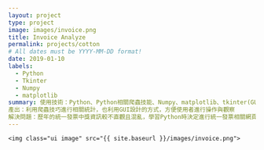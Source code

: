 ```yaml
---
layout: project
type: project
image: images/invoice.png
title: Invoice Analyze
permalink: projects/cotton
# All dates must be YYYY-MM-DD format!
date: 2019-01-10
labels:
  - Python
  - Tkinter
  - Numpy
  - matplotlib
summary: 使用技術：Python、Python相關爬蟲技能、Numpy、matplotlib、tkinter(GUI)
產出：利用爬蟲技巧進行相關統計，也利用GUI設計的方式，方便使用者進行操作與觀察
解決問題：歷年的統一發票中獎資訊較不直觀且混亂，學習Python時決定進行統一發票相關網頁的爬蟲，並將這些資訊透過程式梳理畫出統計表與相關中獎資訊的分類，最終資訊透過有畫面的程式進行點選輸入觀看所要看的資訊視覺化結果。
---
```

`<img class="ui image" src="{{ site.baseurl }}/images/invoice.png">`


